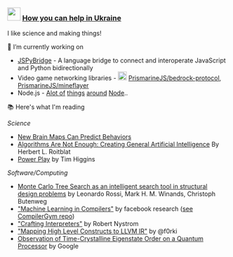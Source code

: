 ### <img width=30 height=30 src="https://emojipedia-us.s3.dualstack.us-west-1.amazonaws.com/thumbs/120/lg/307/flag-ukraine_1f1fa-1f1e6.png"/> [How you can help in Ukraine](https://www.cidi.org/disaster-responses/war-in-ukraine/) 

I like science and making things! 

🔭 I’m currently working on
  -  [JSPyBridge](https://github.com/extremeheat/JSPyBridge) - A language bridge to connect and interoperate JavaScript and Python bidirectionally
  -  Video game networking libraries - <img width=20 height=20 src="https://static.wikia.nocookie.net/minecraft/images/f/fe/GrassNew.png/revision/latest?cb=20190903234415"/> [PrismarineJS/bedrock-protocol](https://github.com/PrismarineJS/bedrock-protocol/), [PrismarineJS/mineflayer](https://github.com/PrismarineJS/mineflayer/)
  -  Node.js - [Alot of](https://github.com/extremeheat/node-raknet-native) [things](https://github.com/extremeheat/node-leveldb-zlib) [around](https://github.com/ProtoDef-io/node-protodef) [Node](https://github.com/extremeheat/protodef-yaml).. 

📚 Here's what I'm reading

*Science*
* [New Brain Maps Can Predict Behaviors](https://www.quantamagazine.org/new-brain-maps-can-predict-behaviors-20211206/)
* [Algorithms Are Not Enough: Creating General Artificial Intelligence](https://mitpress.mit.edu/books/algorithms-are-not-enough) By Herbert L. Roitblat
* [Power Play](https://www.penguinrandomhouse.com/books/611077/power-play-by-tim-higgins/) by Tim Higgins

*Software/Computing*
* [Monte Carlo Tree Search as an intelligent search tool in structural design problems](https://doi.org/10.1007/s00366-021-01338-2) by Leonardo Rossi,  Mark H. M. Winands, Christoph Butenweg
* ["Machine Learning in Compilers"](https://research.fb.com/wp-content/uploads/2020/09/Machine-Learning-in-Compilers-Past-Present-and-Future.pdf) by facebook research ([see CompilerGym repo](https://github.com/facebookresearch/CompilerGym))
* ["Crafting Interpreters"](https://craftinginterpreters.com/) by Robert Nystrom
* ["Mapping High Level Constructs to LLVM IR"](https://mapping-high-level-constructs-to-llvm-ir.readthedocs.io/en/latest/README.html) by @f0rki
* [Observation of Time-Crystalline Eigenstate Order on a Quantum Processor](https://arxiv.org/pdf/2107.13571.pdf) by Google


<!--
**extremeheat/extremeheat** is a ✨ _special_ ✨ repository because its `README.md` (this file) appears on your GitHub profile.

Here are some ideas to get you started:

- 🔭 I’m currently working on ...
- 🌱 I’m currently learning ...
- 👯 I’m looking to collaborate on ...
- 🤔 I’m looking for help with ...
- 💬 Ask me about ...
- 📫 How to reach me: ...
- 😄 Pronouns: ...
- ⚡ Fun fact: ...
-->
